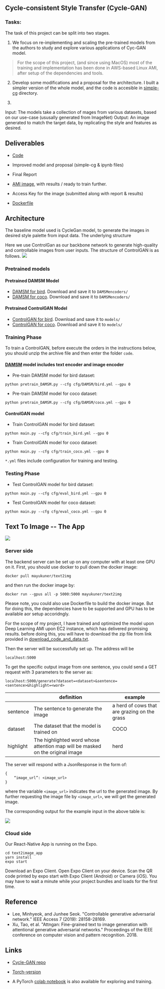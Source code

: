 ## Cycle-consistent Style Transfer (Cycle-GAN)

### Tasks:

The task of this project can be split into two stages.

1. We focus on re-implementing and scaling the pre-trained models from the authors to study and explore various applications of Cyc-GAN model. 

> For the scope of this project, (and since using MacOS) most of the training and implementation has been done in AWS-based Linux AMI, after setup of the dependencies and tools.

2. Develop some modifications and a proposal for the architecture. I built a simpler version of the whole model, and the code is accesible in [simple-cg]() directory. 

3. 

Input: The models take a collection of mages from various datasets, based on our use-case (ususally generated from ImageNet)
Output: An image generated to match the target data, by replicating the style and features as desired.

## Deliverables
* [Code](https://github.com/gvsakashb/cyc-gan/afadf/) 
* Improved model and proposal (simple-cg & ipynb files)
* Final Report
* [AMI image](https://hub.docker.com/repository/docker/mayukuner/text2img), with results / ready to train further.
* Access Key for the image (submitted along with report & results)

* [Dockerfile](Dockerfile)


## Architecture
The baseline model used is CycleGan model, to generate the images in desired style palette from input data. The underlying structure 

Here we use ControlGan as our backbone network to generate high-quality and controllable images from user inputs. The structure of ControlGAN is as follows.
![](https://github.com/mrlibw/ControlGAN/raw/master/archi.jpg)


### Pretrained models

#### Pretrained DAMSM Model
- [DAMSM for bird](https://drive.google.com/file/d/1dbdCgaYr3z80OVvISTbScSy5eOSqJVxv/view?usp=sharing). Download and save it to `DAMSMencoders/`
- [DAMSM for coco](https://drive.google.com/file/d/1k8FsZFQrrye4Ght1IVeuphFMhgFwOxTx/view?usp=sharing). Download and save it to `DAMSMencoders/`

#### Pretrained ControlGAN Model
- [ControlGAN for bird](https://drive.google.com/file/d/1g1Kx5-hUXfJOGlw2YK3oVa5C9IoQpnA_/view?usp=sharing). Download and save it to `models/`
- [ControlGAN for coco](https://drive.google.com/file/d/1Id5AMUFngoZ9Aj-EhMuc590Sv8E3tXjX/view?usp=sharing). Download and save it to `models/`


### Training Phase

To train a ControlGAN, before execute the orders in the instructions below, you should unzip the archive file and then enter the folder `code`.

#### [DAMSM](https://github.com/taoxugit/AttnGAN) model includes text encoder and image encoder
- Pre-train DAMSM model for bird dataset:
```
python pretrain_DAMSM.py --cfg cfg/DAMSM/bird.yml --gpu 0
```
- Pre-train DAMSM model for coco dataset: 
```
python pretrain_DAMSM.py --cfg cfg/DAMSM/coco.yml --gpu 0
```
#### ControlGAN model 
- Train ControlGAN model for bird dataset:
```
python main.py --cfg cfg/train_bird.yml --gpu 0
```
- Train ControlGAN model for coco dataset: 
```
python main.py --cfg cfg/train_coco.yml --gpu 0
```

`*.yml` files include configuration for training and testing.


### Testing Phase

- Test ControlGAN model for bird dataset:
```
python main.py --cfg cfg/eval_bird.yml --gpu 0
```
- Test ControlGAN model for coco dataset: 
```
python main.py --cfg cfg/eval_coco.yml --gpu 0
```


## Text To Image -- The App


![](imgs/controlgan.gif)

### Server side

The backend server can be set up on any computer with at least one GPU on it. First, you should use docker to pull down the docker image:

```
docker pull mayukuner/text2img
```

and then run the docker image by:

```
docker run --gpus all -p 5000:5000 mayukuner/text2img
```

Please note, you could also use Dockerfile to build the docker image. But for doing this, the dependencies have to be supported and GPU has to be available aor setup accoridngly.

For the scope of my project, I have trained and optimized the model upon Deep Learning AMI upon EC2 instance, which has delivered promising results.
before doing this, you will have to download the zip file from link provided in [download_code_and_data.txt](download_code_and_data.txt).

Then the server will be successfully set up. The address will be 

```
localhost:5000
```

To get the specific output image from one sentence, you could send a GET request with 3 parameters to the server as:

```
localhost:5000/generate?dataset=<dataset>&sentence=<sentence>&highlight=<word>
```

|           | definition                                                                     | example                                      |
|-----------|--------------------------------------------------------------------------------|----------------------------------------------|
| sentence  | The sentence to generate the image                                             | a herd of cows that are grazing on the grass |
| dataset   | The dataset that the model is trained on                                       | COCO                                         |
| highlight | The highlighted word whose attention  map will be masked on the original image | herd                                         |


The server will respond with a JsonResponse in the form of:

```
{
    “image_url”: <image_url>
}
```

where the variable `<image_url>` indicates the url to the generated image. By further requesting the image file by `<image_url>`, we will get the generated image.

The corresponding output for the example input in the above table is:

![](imgs/example_output.png)

### Cloud side


Our React-Native App is running on the Expo. 

```
cd text2image_app
yarn install
expo start
```

Download an Expo Client. Open Expo Client on your device. Scan the QR code printed by expo start with Expo Client (Android) or Camera (iOS). You may have to wait a minute while your project bundles and loads for the first time.



## Reference

- Lee, Minhyeok, and Junhee Seok. "Controllable generative adversarial network." IEEE Access 7 (2019): 28158-28169.
- Xu, Tao, et al. "Attngan: Fine-grained text to image generation with attentional generative adversarial networks." Proceedings of the IEEE conference on computer vision and pattern recognition. 2018.

## Links
- [Cycle-GAN repo](https://github.com/junyanz/pytorch-CycleGAN-and-pix2pix)

- [Torch-version](https://github.com/junyanz/CycleGAN)

- A PyTorch [colab notebook](https://colab.research.google.com/github/junyanz/pytorch-CycleGAN-and-pix2pix/blob/master/CycleGAN.ipynb) is also available for exploring and training.
